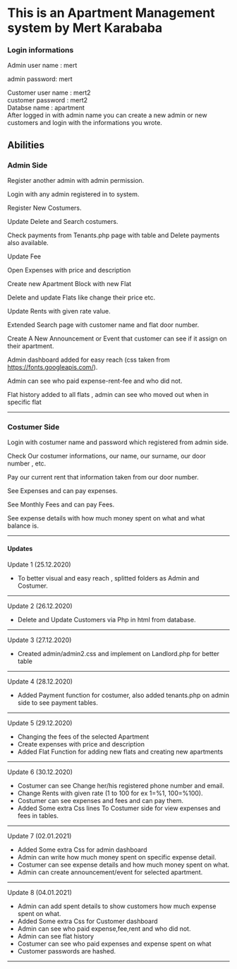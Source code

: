 # This is an Apartment Management system by Mert Karababa
### Login informations
Admin user name : mert

admin password: mert   

Customer user name : mert2    
customer password : mert2   
Databse name : apartment   
After logged in with admin name you can create a new admin or new customers and login with the informations you wrote.

## Abilities

### Admin Side

Register another admin with admin permission.

Login with any admin registered in to system.

Register New Costumers. 

Update Delete and Search costumers.

Check payments from Tenants.php page with table and  Delete payments also available.

Update Fee

Open Expenses with price and description

Create new Apartment Block with new Flat

Delete and update Flats like change their price etc.

Update Rents with given rate value.

Extended Search page with customer name and flat door number.

Create A New Announcement or Event that customer can see if it assign on their apartment.

Admin dashboard added for easy reach (css taken from https://fonts.googleapis.com/).

Admin can see who paid expense-rent-fee and who did not.

Flat history added to all flats , admin can see who moved out when in specific flat



--------------------------------------------------------------------------------
### Costumer Side
Login with costumer name and password which registered from admin side. 

Check Our costumer informations, our name, our surname, our door number , etc.

Pay our current rent that information taken from our door number.

See Expenses and can pay expenses.

See Monthly Fees and can pay Fees. 

See expense details with how much money spent on what and what balance is.


-------------------------------------------------------------------------------
#### Updates

Update 1   (25.12.2020)
- To better visual and easy reach , splitted folders as Admin and Costumer.
--------------------------------------------------------------------------------

Update 2 (26.12.2020)
- Delete and Update Customers via Php in html from database.
--------------------------------------------------------------------------------
Update 3 (27.12.2020)
- Created admin/admin2.css and implement on Landlord.php for better table
--------------------------------------------------------------------------------
Update 4 (28.12.2020)
- Added Payment function for costumer, also added tenants.php on admin side to see payment tables.

--------------------------------------------------------------------------------
Update 5 (29.12.2020)
- Changing the fees of the selected Apartment
- Create expenses with price and description
- Added Flat Function for adding new flats and creating new apartments 


--------------------------------------------------------------------------------

Update 6 (30.12.2020)
- Costumer can see Change her/his registered phone number and email.
- Change Rents with given rate (1 to 100  for ex 1=%1, 100=%100).
- Costumer can see expenses and fees and can pay them.
- Added Some extra Css lines To Costumer side for view expenses and fees in tables.

--------------------------------------------------------------------------------

Update 7 (02.01.2021)
- Added Some extra Css for admin dashboard
- Admin can write how much money spent on specific expense detail.
- Costumer can see expense details and how much money spent on what.
- Admin can create announcement/event for selected apartment.

--------------------------------------------------------------------------------
Update 8 (04.01.2021)
- Admin can add spent details to show customers how much expense spent on what.
- Added Some extra Css for Customer dashboard
- Admin can see who paid expense,fee,rent and who did not.
- Admin can see flat history
- Costumer can see who paid expenses and expense spent on what
- Customer passwords are hashed.

--------------------------------------------------------------------------------
